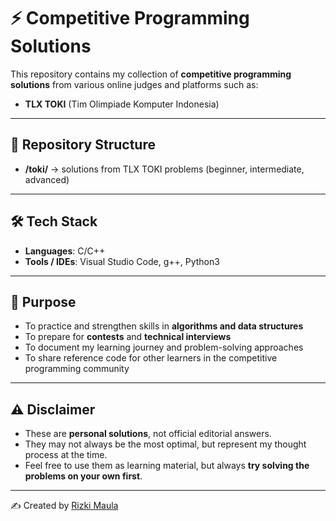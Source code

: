 # ⚡ Competitive Programming Solutions

This repository contains my collection of **competitive programming solutions** from various online judges and platforms such as:  
- **TLX TOKI** (Tim Olimpiade Komputer Indonesia)   

---

## 📂 Repository Structure
- **/toki/** → solutions from TLX TOKI problems (beginner, intermediate, advanced)  

---

## 🛠️ Tech Stack
- **Languages**: C/C++ 
- **Tools / IDEs**: Visual Studio Code, g++, Python3  

---

## 🎯 Purpose
- To practice and strengthen skills in **algorithms and data structures**  
- To prepare for **contests** and **technical interviews**  
- To document my learning journey and problem-solving approaches  
- To share reference code for other learners in the competitive programming community  

---

## ⚠️ Disclaimer
- These are **personal solutions**, not official editorial answers.  
- They may not always be the most optimal, but represent my thought process at the time.  
- Feel free to use them as learning material, but always **try solving the problems on your own first**.  

---

✍️ Created by [Rizki Maula](https://github.com/RizkiMaula65)  
